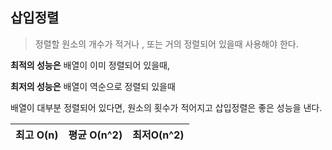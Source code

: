 ## 삽입정렬

> 정렬할 원소의 개수가 적거나 , 또는 거의 정렬되어 있을때 사용해야 한다.

**최적의 성능은** 배열이 이미 정렬되어 있을때,

**최저의 성능은** 배열이 역순으로 정렬되 있을때

배열이 대부분 정렬되어 있다면, 원소의 횟수가 적어지고 삽입정렬은 좋은 성능을 낸다.

| 최고 O(n) | 평균 O(n^2) | 최저O(n^2) |
| --------- | ----------- | ---------- |

